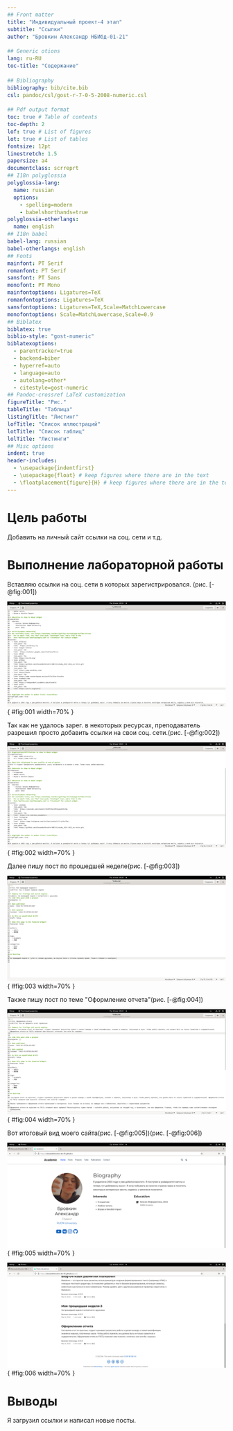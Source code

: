 ```yaml
---
## Front matter
title: "Индивидуальный проект-4 этап"
subtitle: "Ссылки"
author: "Бровкин Александр НБИбд-01-21"

## Generic otions
lang: ru-RU
toc-title: "Содержание"

## Bibliography
bibliography: bib/cite.bib
csl: pandoc/csl/gost-r-7-0-5-2008-numeric.csl

## Pdf output format
toc: true # Table of contents
toc-depth: 2
lof: true # List of figures
lot: true # List of tables
fontsize: 12pt
linestretch: 1.5
papersize: a4
documentclass: scrreprt
## I18n polyglossia
polyglossia-lang:
  name: russian
  options:
	- spelling=modern
	- babelshorthands=true
polyglossia-otherlangs:
  name: english
## I18n babel
babel-lang: russian
babel-otherlangs: english
## Fonts
mainfont: PT Serif
romanfont: PT Serif
sansfont: PT Sans
monofont: PT Mono
mainfontoptions: Ligatures=TeX
romanfontoptions: Ligatures=TeX
sansfontoptions: Ligatures=TeX,Scale=MatchLowercase
monofontoptions: Scale=MatchLowercase,Scale=0.9
## Biblatex
biblatex: true
biblio-style: "gost-numeric"
biblatexoptions:
  - parentracker=true
  - backend=biber
  - hyperref=auto
  - language=auto
  - autolang=other*
  - citestyle=gost-numeric
## Pandoc-crossref LaTeX customization
figureTitle: "Рис."
tableTitle: "Таблица"
listingTitle: "Листинг"
lofTitle: "Список иллюстраций"
lotTitle: "Список таблиц"
lolTitle: "Листинги"
## Misc options
indent: true
header-includes:
  - \usepackage{indentfirst}
  - \usepackage{float} # keep figures where there are in the text
  - \floatplacement{figure}{H} # keep figures where there are in the text
---
```


# Цель работы

Добавить на личный сайт ссылки на соц. сети и т.д.


# Выполнение лабораторной работы

Вставляю ссылки на соц. сети в которых зарегистрировался. (рис. [-@fig:001])

![рис.1](image/2.png){ #fig:001 width=70% }

Так как не удалось зарег. в некоторых ресурсах, преподаватель разрешил просто добавить ссылки на свои соц. сети.(рис. [-@fig:002])

![рис.2](image/5.png){ #fig:002 width=70% }

Далее пишу пост по прошедшей неделе(рис. [-@fig:003])

![рис.3](image/3.png){ #fig:003 width=70% }

Также пишу пост по теме "Оформление отчета"(рис. [-@fig:004])

![рис.4](image/4.png){ #fig:004 width=70% }

Вот итоговый вид моего сайта(рис. [-@fig:005])(рис. [-@fig:006])

![рис.5](image/8.png){ #fig:005 width=70% }

![рис.6](image/9.png){ #fig:006 width=70% }

# Выводы

Я загрузил ссылки и написал новые посты.


